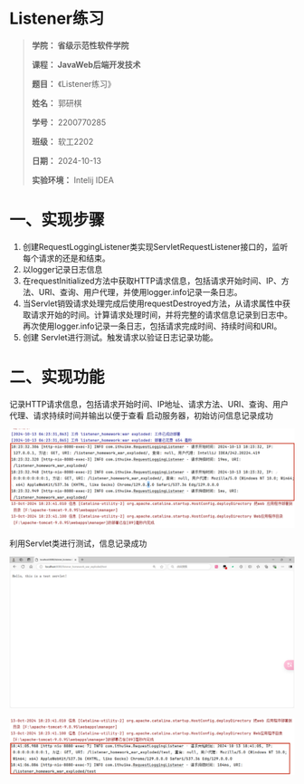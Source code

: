 # Listener练习
> **学院：  省级示范性软件学院**
>
> **课程：  JavaWeb后端开发技术**
>
> **题目：** 《Listener练习》
>
> **姓名：**  郭研棋
>
> **学号：**  2200770285
>
> **班级：**  软工2202
>
> **日期：**  2024-10-13
>
> **实验环境：**  Intelij IDEA
# 一、实现步骤
1. 创建RequestLoggingListener类实现ServletRequestListener接口的，监听每个请求的还是和结束。
2. 以logger记录日志信息
3. 在requestInitialized方法中获取HTTP请求信息，包括请求开始时间、IP、方法、URI、查询、用户代理，并使用logger.info记录一条日志。
4. 当Servlet销毁请求处理完成后使用requestDestroyed方法，从请求属性中获取请求开始的时间。计算请求处理时间，并将完整的请求信息记录到日志中。再次使用logger.info记录一条日志，包括请求完成时间、持续时间和URI。
5.  创建 Servlet进行测试。触发请求以验证日志记录功能。
# 二、实现功能
记录HTTP请求信息，包括请求开始时间、IP地址、请求方法、URI、查询、用户代理、请求持续时间并输出以便于查看
启动服务器，初始访问信息记录成功

![img20241013184050](./assets/img20241013184050.png)

利用Servlet类进行测试，信息记录成功

![img20241013184120](./assets/img20241013184120.png)

![img20241013184140](./assets/img20241013184140.png)
